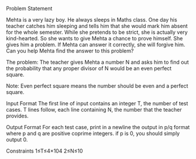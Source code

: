 

Problem Statement

Mehta is a very lazy boy. He always sleeps in Maths class. One day his teacher catches him sleeping and tells him that she would mark him absent for the whole semester. While she pretends to be strict, she is actually very kind-hearted. So she wants to give Mehta a chance to prove himself. She gives him a problem. If Mehta can answer it correctly, she will forgive him. Can you help Mehta find the answer to this problem?

The problem: The teacher gives Mehta a number N and asks him to find out the probability that any proper divisor of N would be an even perfect square.

Note: Even perfect square means the number should be even and a perfect square.

Input Format
The first line of input contains an integer T, the number of test cases.
T lines follow, each line containing N, the number that the teacher provides.

Output Format
For each test case, print in a newline the output in p/q format where p and q are positive coprime integers.
if p is 0, you should simply output 0.

Constraints
1≤T≤4×104
2≤N≤10
